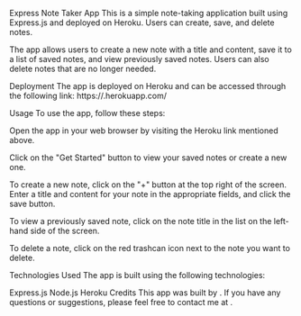 Express Note Taker App
This is a simple note-taking application built using Express.js and deployed on Heroku. Users can create, save, and delete notes.

The app allows users to create a new note with a title and content, save it to a list of saved notes, and view previously saved notes. Users can also delete notes that are no longer needed.

Deployment
The app is deployed on Heroku and can be accessed through the following link: https://<your-heroku-app-name>.herokuapp.com/

Usage
To use the app, follow these steps:

Open the app in your web browser by visiting the Heroku link mentioned above.

Click on the "Get Started" button to view your saved notes or create a new one.

To create a new note, click on the "+" button at the top right of the screen. Enter a title and content for your note in the appropriate fields, and click the save button.

To view a previously saved note, click on the note title in the list on the left-hand side of the screen.

To delete a note, click on the red trashcan icon next to the note you want to delete.

Technologies Used
The app is built using the following technologies:

Express.js
Node.js
Heroku
Credits
This app was built by <your-name>. If you have any questions or suggestions, please feel free to contact me at <your-email>.